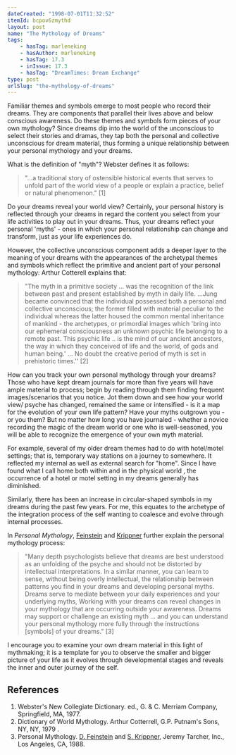 ```yaml
---
dateCreated: "1998-07-01T11:32:52"
itemId: bcpov6zmythd
layout: post
name: "The Mythology of Dreams"
tags:
    - hasTag: marleneking
    - hasAuthor: marleneking
    - hasTag: 17.3
    - inIssue: 17.3
    - hasTag: "DreamTimes: Dream Exchange"
type: post
urlSlug: "the-mythology-of-dreams"
---
```


Familiar themes and symbols emerge to most people who record their dreams. They are components that parallel their lives above and below conscious awareness. Do these themes and symbols form pieces of your own mythology? Since dreams dip into the world of the unconscious to select their stories and dramas, they tap both the personal and collective unconscious for dream material, thus forming a unique relationship between your personal mythology and your dreams.

What is the definition of "myth"? Webster defines it as follows:

> "...a traditional story of ostensible historical events that serves to unfold part of the world view of a people or explain a practice, belief or natural phenomenon." [1]

Do your dreams reveal your world view? Certainly, your personal history is reflected through your dreams in regard the content you select from your life activities to play out in your dreams. Thus, your dreams reflect your personal 'myths' - ones in which your personal relationship can change and transform, just as your life experiences do.

However, the collective unconscious component adds a deeper layer to the meaning of your dreams with the appearances of the archetypal themes and symbols which reflect the primitive and ancient part of your personal mythology: Arthur Cotterell explains that:

> "The myth in a primitive society ... was the recognition of the link between past and present established by myth in daily life. ...Jung became convinced that the individual possessed both a personal and collective unconscious; the former filled with material peculiar to the individual whereas the latter housed the common mental inheritance of mankind - the archetypes, or primordial images which 'bring into our ephemeral consciousness an unknown psychic life belonging to a remote past. This psychic life .. is the mind of our ancient ancestors, the way in which they conceived of life and the world, of gods and human being.' ... No doubt the creative period of myth is set in prehistoric times.'' [2]

How can you track your own personal mythology through your dreams? Those who have kept dream journals for more than five years will have ample material to process; begin by reading through them finding frequent images/scenarios that you notice. Jot them down and see how your world view/ psyche has changed, remained the same or intensified - is it a map for the evolution of your own life pattern? Have your myths outgrown you - or you them? But no matter how long you have journaled - whether a novice recording the magic of the dream world or one who is well-seasoned, you will be able to recognize the emergence of your own myth material.

For example, several of my older dream themes had to do with hotel/motel settings; that is, temporary way stations on a journey to somewhere. It reflected my internal as well as external search for "home". Since I have found what I call home both within and in the physical world , the occurrence of a hotel or motel setting in my dreams generally has diminished.

Similarly, there has been an increase in circular-shaped symbols in my dreams during the past few years. For me, this equates to the archetype of the integration process of the self wanting to coalesce and evolve through internal processes.

In _Personal Mythology_, [Feinstein](../@davidfeinstein) and [Krippner](../@stanleykrippner) further explain the personal mythology process:

> "Many depth psychologists believe that dreams are best understood as an unfolding of the psyche and should not be distorted by intellectual interpretations. In a similar manner, you can learn to sense, without being overly intellectual, the relationship between patterns you find in your dreams and developing personal myths. Dreams serve to mediate between your daily experiences and your underlying myths, Working with your dreams can reveal changes in your mythology that are occurring outside your awareness. Dreams may support or challenge an existing myth ... and you can understand your personal mythology more fully through the instructions [symbols] of your dreams." [3]

I encourage you to examine your own dream material in this light of mythmaking; it is a template for you to observe the smaller and bigger picture of your life as it evolves through developmental stages and reveals the inner and outer journey of the self.

## References

1. Webster's New Collegiate Dictionary. ed., G. & C. Merriam Company, Springfield, MA, 1977.
2. Dictionary of World Mythology. Arthur Cotterrell, G.P. Putnam's Sons, NY, NY, 1979 .
3. Personal Mythology. [D. Feinstein](../@davidfeinstein) and [S. Krippner](../@stanleykrippner), Jeremy Tarcher, Inc., Los Angeles, CA, 1988.
